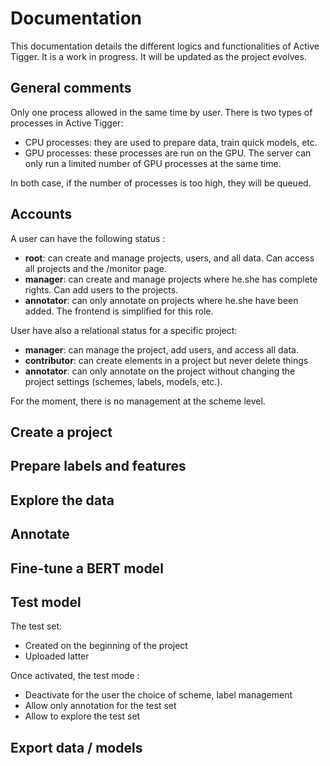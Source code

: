 # Documentation

This documentation details the different logics and functionalities of Active Tigger. It is a work in progress. It will be updated as the project evolves.


## General comments

Only one process allowed in the same time by user. There is two types of processes in Active Tigger:

- CPU processes: they are used to prepare data, train quick models, etc.
- GPU processes: these processes are run on the GPU. The server can only run a limited number of GPU processes at the same time.

In both case, if the number of processes is too high, they will be queued.

## Accounts

A user can have the following status :

- **root**: can create and manage projects, users, and all data. Can access all projects and the /monitor page.
- **manager**: can create and manage projects where he.she has complete rights. Can add users to the projects.
- **annotator**: can only annotate on projects where he.she have been added. The frontend is simplified for this role.

User have also a relational status for a specific project:

- **manager**: can manage the project, add users, and access all data.
- **contributor**: can create elements in a project but never delete things
- **annotator**: can only annotate on the project without changing the project settings (schemes, labels, models, etc.).

For the moment, there is no management at the scheme level.

## Create a project

## Prepare labels and features

## Explore the data

## Annotate

## Fine-tune a BERT model

## Test model

The test set:
- Created on the beginning of the project 
- Uploaded latter

Once activated, the test mode :
- Deactivate for the user the choice of scheme, label management
- Allow only annotation for the test set
- Allow to explore the test set


## Export data / models

